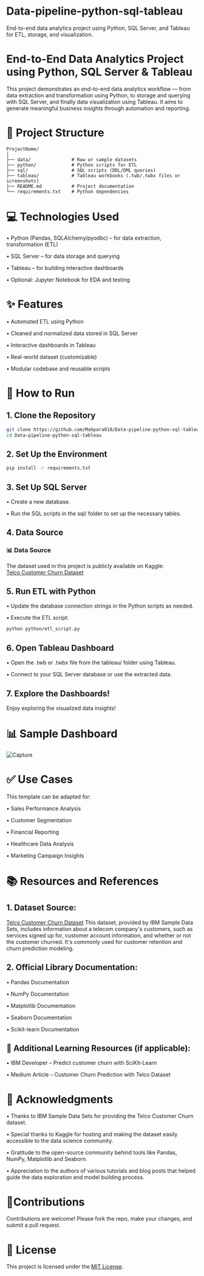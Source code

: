 # Data-pipeline-python-sql-tableau
End-to-end data analytics project using Python, SQL Server, and Tableau for ETL, storage, and visualization.
# End-to-End Data Analytics Project using Python, SQL Server & Tableau
This project demonstrates an end-to-end data analytics workflow — from data extraction and transformation using Python, to storage and querying with SQL Server, and finally data visualization using Tableau. It aims to generate meaningful business insights through automation and reporting.
# 📁 Project Structure

```text
ProjectName/
│
├── data/               # Raw or sample datasets
├── python/             # Python scripts for ETL
├── sql/                # SQL scripts (DDL/DML queries)
├── tableau/            # Tableau workbooks (.twb/.twbx files or screenshots)
├── README.md           # Project documentation
└── requirements.txt    # Python dependencies
```



# 💻 Technologies Used
• Python (Pandas, SQLAlchemy/pyodbc) – for data extraction, transformation (ETL)

• SQL Server – for data storage and querying

• Tableau – for building interactive dashboards

• Optional: Jupyter Notebook for EDA and testing
# ✨ Features
• Automated ETL using Python

• Cleaned and normalized data stored in SQL Server

• Interactive dashboards in Tableau

• Real-world dataset (customizable)

• Modular codebase and reusable scripts

# 🚀  How to Run

## 1. Clone the Repository

```bash
git clone https://github.com/Mahpara810/Data-pipeline-python-sql-tableau
cd Data-pipeline-python-sql-tableau
```
## 2. Set Up the Environment
```bash
pip install -r requirements.txt
```
## 3. Set Up SQL Server
•  Create a new database.

•  Run the SQL scripts in the sql/ folder to set up the necessary tables.

## 4. Data Source
### 📊 Data Source

The dataset used in this project is publicly available on Kaggle:  
[Telco Customer Churn Dataset](https://www.kaggle.com/datasets/blastchar/telco-customer-churn)


## 5. Run ETL with Python
•  Update the database connection strings in the Python scripts as needed.

•  Execute the ETL script:
```bash
python python/etl_script.py
```
## 6. Open Tableau Dashboard
• Open the .twb or .twbx file from the tableau/ folder using Tableau.

• Connect to your SQL Server database or use the extracted data.

## 7. Explore the Dashboards!
Enjoy exploring the visualized data insights!





# 📊 Sample Dashboard
![Capture](https://github.com/user-attachments/assets/792d2dfd-cabe-44b3-920a-2f194f1165a7)




# ✅ Use Cases
This template can be adapted for:

• Sales Performance Analysis

• Customer Segmentation

• Financial Reporting

• Healthcare Data Analysis

• Marketing Campaign Insights
 #  📚 Resources and References
## 1. Dataset Source:
[Telco Customer Churn Dataset](https://www.kaggle.com/datasets/blastchar/telco-customer-churn)
This dataset, provided by IBM Sample Data Sets, includes information about a telecom company's customers, such as services signed up for, customer account information, and whether or not the customer churned. It's commonly used for customer retention and churn prediction modeling.

## 2. Official Library Documentation:

• Pandas Documentation

• NumPy Documentation

• Matplotlib Documentation

• Seaborn Documentation

• Scikit-learn Documentation

## 📘 Additional Learning Resources (if applicable):

• IBM Developer – Predict customer churn with SciKit-Learn

• Medium Article – Customer Churn Prediction with Telco Dataset
# 🌟 Acknowledgments
• Thanks to IBM Sample Data Sets for providing the Telco Customer Churn dataset.

• Special thanks to Kaggle for hosting and making the dataset easily accessible to the data science community.

• Gratitude to the open-source community behind tools like Pandas, NumPy, Matplotlib and Seaborn.

• Appreciation to the authors of various tutorials and blog posts that helped guide the data exploration and model building process.
# 🤝Contributions
Contributions are welcome! Please fork the repo, make your changes, and submit a pull request.

# 📝 License
This project is licensed under the [MIT License](LICENSE).









